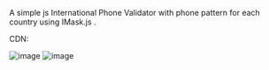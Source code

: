 A simple js International Phone Validator with phone pattern for each country using IMask.js  .

CDN:
    <script src="https://iti-cdn.netlify.app/js/intlTelInput.js"></script>

![image](https://github.com/Vovbl4/phone-number-validation/assets/146021097/714277fc-c7c4-466d-88b3-ff2e45087bb5)
![image](https://github.com/Vovbl4/phone-number-validation/assets/146021097/0683ce3e-cb9c-4730-9c57-ddfdd175a5aa)

